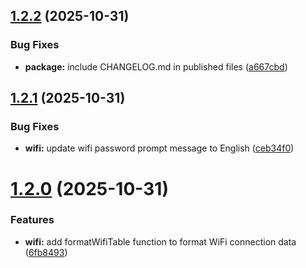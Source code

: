 ## [1.2.2](https://github.com/SirMarkus73/network-manager/compare/v1.2.1...v1.2.2) (2025-10-31)


### Bug Fixes

* **package:** include CHANGELOG.md in published files ([a667cbd](https://github.com/SirMarkus73/network-manager/commit/a667cbd5494b2f2333c03fe1c67e678f965b6fd2))

## [1.2.1](https://github.com/SirMarkus73/network-manager/compare/v1.2.0...v1.2.1) (2025-10-31)


### Bug Fixes

* **wifi:** update wifi password prompt message to English ([ceb34f0](https://github.com/SirMarkus73/network-manager/commit/ceb34f0e21fb344423a30ff576cee9351dd9f747))

# [1.2.0](https://github.com/SirMarkus73/network-manager/compare/v1.1.0...v1.2.0) (2025-10-31)


### Features

* **wifi:** add formatWifiTable function to format WiFi connection data ([6fb8493](https://github.com/SirMarkus73/network-manager/commit/6fb8493d901a78c47ad830fe58614be3b8e6902c))
